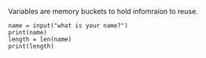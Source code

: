Variables are memory buckets to hold infomraion to reuse.
```
name = input("what is your name?")
print(name)
length = len(name)
print(length)
```

